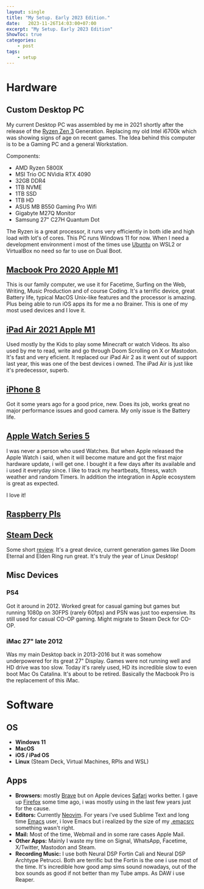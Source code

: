 ```yaml
---
layout: single
title: "My Setup. Early 2023 Edition."
date:   2023-11-26T14:03:00+07:00
excerpt: "My Setup. Early 2023 Edition"
ShowToc: true
categories:
    - post
tags:
    - setup
---
```


# Hardware

## Custom Desktop PC

My current Desktop PC was assembled by me in 2021 shortly after the release of the [Ryzen Zen 3](https://www.anandtech.com/show/16214/amd-zen-3-ryzen-deep-dive-review-5950x-5900x-5800x-and-5700x-tested) Generation. Replacing my old Intel i6700k which was showing signs of age on recent games.
The Idea behind this computer is to be a Gaming PC and a general Workstation.

Components:

* AMD Ryzen 5800X
* MSI Trio OC NVidia RTX 4090 
* 32GB DDR4
* 1TB NVME
* 1TB SSD
* 1TB HD
* ASUS MB B550 Gaming Pro Wifi
* Gigabyte M27Q Monitor
* Samsung 27" C27H Quantum Dot 

The Ryzen is a great processor, it runs very efficiently in both idle and high load with lot's of cores. This PC runs Windows 11 for now. When I need a development environment i most of the times use [Ubuntu](https://www.ubuntu.com/) on WSL2 or VirtualBox no need so far to use on Dual Boot.

## [Macbook Pro 2020 Apple M1](https://www.apple.com/macbook-pro-13/)

This is our family computer, we use it for Facetime, Surfing on the Web, Writing, Music Production and of course Coding. It's a terrific device, great Battery life, typical MacOS Unix-like features and the processor is amazing. Plus being able to run iOS apps its for me a no Brainer. This is one of my most used devices and I love it.

## [iPad Air 2021 Apple M1](https://www.apple.com/ipad-air/)

Used mostly by the Kids to play some Minecraft or watch Videos. Its also used by me to read, write and go through Doom Scrolling on X or Mastodon. It's fast and very eficient. It replaced our iPad Air 2 as it went out of support last year, this was one of the best devices i owned. The iPad Air is just like it's predecessor, superb.

## [iPhone 8](https://support.apple.com/kb/SP767?viewlocale=en_US)

Got it some years ago for a good price, new. Does its job, works great no major performance issues and good camera. My only issue is the Battery life.

## [Apple Watch Series 5](https://www.apple.com/newsroom/2019/09/apple-unveils-apple-watch-series-5/)

I was never a person who used Watches. But when Apple released the Apple Watch i said, when it will become mature and got the first major hardware update, i will get one. I bought it a few days after its available and i used it everyday since.
I like to track my heartbeats, fitness, watch weather and random Timers. In addition the integration in Apple ecosystem is great as expected.

I love it!

## [Raspberry PIs](https://www.raspberrypi.com)

## [Steam Deck](https://www.steamdeck.com/)

Some short [review](https://lmedinas.netlify.app/posts/2022-11-12-steam_deck_review_after_1mo/). It's a great device, current generation games like Doom Eternal and Elden Ring run great. It's truly the year of Linux Desktop!

## Misc Devices

### PS4

Got it around in 2012. Worked great for casual gaming but games but running 1080p on 30FPS (rarely 60fps) and PSN was just too expensive. Its still used for casual CO-OP gaming. Might migrate to Steam Deck for CO-OP.

### iMac 27" late 2012

Was my main Desktop back in 2013-2016 but it was somehow underpowered for its great 27" Display. Games were not running well and HD drive was too slow.
Today it's rarely used, HD its incredible slow to even boot Mac Os Catalina. It's about to be retired. Basically the Macbook Pro is the replacement of this iMac.

# Software

## OS

* **Windows 11**
* **MacOS**
* **iOS / iPad OS**
* **Linux** (Steam Deck, Virtual Machines, RPIs and WSL) 

## Apps

* **Browsers:** mostly [Brave](https://www.brave.com/) but on Apple devices [Safari](https://www.apple.com/safari/) works better. I gave up [Firefox](https://www.mozilla.org/en-US/firefox/new/) some time ago, i was mostly using in the last few years just for the cause.
* **Editors:** Currently [Neovim](https://neovim.io). For years i've used Sublime Text and long time [Emacs](https://www.gnu.org/software/emacs/) user, i love Emacs but i realized by the size of my [.emacsrc](https://github.com/lmedinas/emacsrc) something wasn't right.
* **Mail:** Most of the time, Webmail and in some rare cases Apple Mail.
* **Other Apps:** Mainly I waste my time on Signal, WhatsApp, Facetime, X/Twitter, Mastodon and Steam.
* **Recording Music:** I use both Neural DSP Fortin Cali and Neural DSP Archtype Petrucci. Both are terrific but the Fortin is the one i use most of the time. It's incredible how good amp sims sound nowadays, out of the box sounds as good if not better than my Tube amps. As DAW i use Reaper.


